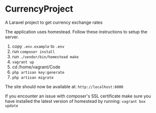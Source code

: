 # CurrencyProject
A Laravel project to get currency exchange rates

The application uses homestead. Follow these instructions to setup the server.

1. copy `.env.example` to `.env`
2. run `composer install`
3. run `./vendor/bin/homestead make`
4. `vagrant up`
5. cd /home/vagrant/Code
6. `php artisan key:generate`
7. `php artisan migrate`
 
The site should now be available at: `http://localhost:8000`


If you encounter an issue with composer's SSL certificate make sure you have installed the 
latest version of homestead by running: `vagrant box update`